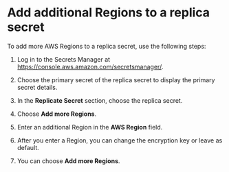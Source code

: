 # Add additional Regions to a replica secret<a name="add-regions"></a>



To add more AWS Regions to a replica secret, use the following steps:

1. Log in to the Secrets Manager at [https://console\.aws\.amazon\.com/secretsmanager/](https://console.aws.amazon.com/secretsmanager/)\. 

1. Choose the primary secret of the replica secret to display the primary secret details\. 

1. In the **Replicate Secret** section, choose the replica secret\.

1. Choose **Add more Regions**\.

1. Enter an additional Region in the **AWS Region** field\.

1. After you enter a Region, you can change the encryption key or leave as default\.

1. You can choose **Add more Regions**\.